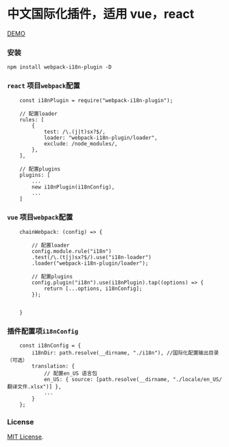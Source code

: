 # 中文国际化插件，适用 vue，react

[DEMO](./demo)

### 安装

```
npm install webpack-i18n-plugin -D
```

### `react` 项目`webpack`配置

```
    const i18nPlugin = require("webpack-i18n-plugin");

    // 配置loader
    rules: [
        {
            test: /\.(j|t)sx?$/,
            loader: "webpack-i18n-plugin/loader",
            exclude: /node_modules/,
        },
    ],

    // 配置plugins
    plugins: [
        ...
        new i18nPlugin(i18nConfig),
        ...
    ]
```

### `vue` 项目`webpack`配置

```
    chainWebpack: (config) => {

        // 配置loader
        config.module.rule("i18n")
        .test(/\.(t|j)sx?$/).use("i18n-loader")
        .loader("webpack-i18n-plugin/loader");

        // 配置plugins
        config.plugin("i18n").use(i18nPlugin).tap((options) => {
            return [...options, i18nConfig];
        });


    }
```

### 插件配置项`i18nConfig`

```
    const i18nConfig = {
        i18nDir: path.resolve(__dirname, "./i18n"), //国际化配置输出目录（可选）
        translation: {
            // 配置en_US 语言包
            en_US: { source: [path.resolve(__dirname, "./locale/en_US/翻译文件.xlsx")] },
            ...
        }
    };
```

### License

[MIT License](https://github.com/mr18/webpack-i18n-plugin/blob/master/LICENSE).
